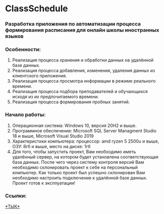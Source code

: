<h1>ClassSchedule</h1>

<h3>Разработка приложения по автоматизации процесса формирования расписания для онлайн школы иностранных языков</h3>

<h3>Особенности:</h3>
<ol>
<li>Реализация процесса хранения и обработки данных на удалённой базе данных.</li>
<li>Реализация процесса добавления, изменения, удаления данных из клиентского приложения.</li>
<li>Реализация процесса просмотра информации в режиме реального времени.</li>
<li>Реализация процесса подбора преподавателей и обучающихся исходя из их предпочитаемого времени.</li>
<li>Реализация процесса формирования пробных занятий.</li>
</ol>

<h3>Начало работы:</h3>
<ol>
<li>Операционная система: Windows 10, версия 20H2 и выше.</li>
<li>Программное обеспечение: Microsoft SQL Server Managment Studio 18 и выше, Microsoft Visual Studio 2019</li>
<li>Характеристики компьютера: процессор: amd ryzen 5 2500u и выше, ОЗУ: 8гб и выше, место на диске: 1гб</li>
<li>Для того, чтобы запустить проект, Вам необходимо иметь удалённый сервер, на котором будет установлена соответствующая база данных. После чего через систему контроля версий Вам необходимо склонировать проект к себе на персональный компьютер. Как только проект был успешно склонирован Вам необходимо настроить подключение к удалённой базе данных. Проект готов к эксплуатации!</li>
</ol>

<h3>Ссылки: </h3>
<a href="https://github.com/xancelly/ClassSchedule/">*ТЫК*</a>